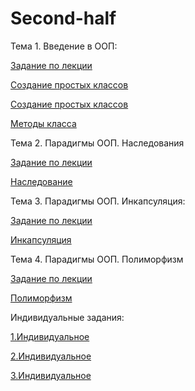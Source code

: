 # Second-half
Тема 1. Введение в ООП:

  [Задание по лекции](Lection1.ipynb)

  [Создание простых классов](1_1.ipynb)

  [Создание простых классов](1_2.ipynb)

  [Методы класса](1_3.ipynb)

Тема 2. Парадигмы ООП. Наследования

  [Задание по лекции]()

  [Наследование](lab_2.ipynb)

Тема 3. Парадигмы ООП. Инкапсуляция:

  [Задание по лекции]()

  [Инкапсуляция]()

Тема 4. Парадигмы ООП. Полиморфизм

  [Задание по лекции]()

  [Полиморфизм]()

Индивидуальные задания:

  [1.Индивидуальное](Индивидуальное_задание_1.ipynb)

  [2.Индивидуальное](Индивидуальное_задание_2.ipynb)

  [3.Индивидуальное](Индивидуальное_задание_3.ipynb)

